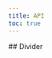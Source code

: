 ```yaml
---
title: API
toc: true
---
```


<DocWebComponentAPI component="cds-divider">
## Divider
<template v-slot:properties>

### Inline Button Properties

</template>
<template v-slot:cssProperties>

### Inline Button CSS Properties

</template>
</DocWebComponentAPI>
